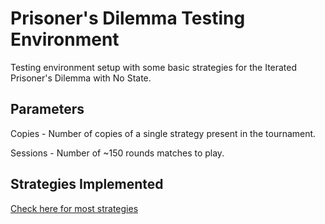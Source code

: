 # Prisoner's Dilemma Testing Environment

Testing environment setup with some basic strategies for the Iterated Prisoner's Dilemma with No State.

##  Parameters

Copies - Number of copies of a single strategy present in the tournament.

Sessions - Number of ~150 rounds matches to play.

## Strategies Implemented

[Check here for most strategies](https://github.com/Axelrod-Python/Axelrod/tree/fa748627cd4f0333bb2dbfcb1454372a78a9098a/axelrod/strategies)